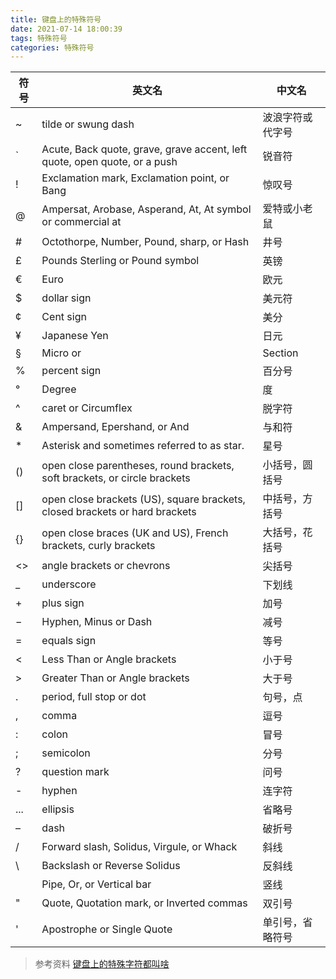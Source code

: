 ```yaml
---
title: 键盘上的特殊符号
date: 2021-07-14 18:00:39
tags: 特殊符号
categories: 特殊符号
---
```


| 符号 | 英文名                                                                      | 中文名           |
| ---- | --------------------------------------------------------------------------- | ---------------- |
| ~    | tilde or swung dash                                                         | 波浪字符或代字号 |
| `    | Acute, Back quote, grave, grave accent, left quote, open quote, or a push   | 锐音符           |
| !    | Exclamation mark, Exclamation point, or Bang                                | 惊叹号           |
| @    | Ampersat, Arobase, Asperand, At, At symbol or commercial at                 | 爱特或小老鼠     |
| #    | Octothorpe, Number, Pound, sharp, or Hash                                   | 井号             |
| £    | Pounds Sterling or Pound symbol                                             | 英镑             |
| €    | Euro                                                                        | 欧元             |
| $    | dollar sign                                                                 | 美元符           |
| ¢    | Cent sign                                                                   | 美分             |
| ¥    | Japanese Yen                                                                | 日元             |
| §    | Micro or                                                                    | Section          |
| %    | percent sign                                                                | 百分号           |
| °    | Degree                                                                      | 度               |
| ^    | caret or Circumflex                                                         | 脱字符           |
| &    | Ampersand, Epershand, or And                                                | 与和符           |
| \*   | Asterisk and sometimes referred to as star.                                 | 星号             |
| ()   | open close parentheses, round brackets, soft brackets, or circle brackets   | 小括号，圆括号   |
| []   | open close brackets (US), square brackets, closed brackets or hard brackets | 中括号，方括号   |
| {}   | open close braces (UK and US), French brackets, curly brackets              | 大括号，花括号   |
| <>   | angle brackets or chevrons                                                  | 尖括号           |
| \_   | underscore                                                                  | 下划线           |
| +    | plus sign                                                                   | 加号             |
| −    | Hyphen, Minus or Dash                                                       | 减号             |
| =    | equals sign                                                                 | 等号             |
| <    | Less Than or Angle brackets                                                 | 小于号           |
| >    | Greater Than or Angle brackets                                              | 大于号           |
| .    | period, full stop or dot                                                    | 句号，点         |
| ,    | comma                                                                       | 逗号             |
| :    | colon                                                                       | 冒号             |
| ;    | semicolon                                                                   | 分号             |
| ?    | question mark                                                               | 问号             |
| -    | hyphen                                                                      | 连字符           |
| ...  | ellipsis                                                                    | 省略号           |
| –    | dash                                                                        | 破折号           |
| /    | Forward slash, Solidus, Virgule, or Whack                                   | 斜线             |
| \    | Backslash or Reverse Solidus                                                | 反斜线           |
|      | Pipe, Or, or Vertical bar                                                   | 竖线             |
| "    | Quote, Quotation mark, or Inverted commas                                   | 双引号           |
| '    | Apostrophe or Single Quote                                                  | 单引号，省略符号 |

> 参考资料 [键盘上的特殊字符都叫啥](https://github.com/bingoohuang/blog/issues/131)
